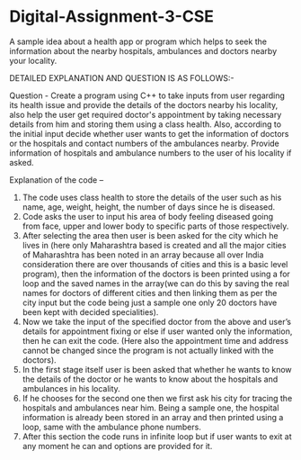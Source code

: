 # Digital-Assignment-3-CSE
A sample idea about a health app or program which helps to seek the information about the nearby hospitals, ambulances and doctors nearby your locality.

DETAILED EXPLANATION AND QUESTION IS AS FOLLOWS:-

Question - Create a program using C++ to take inputs from user regarding its health issue and provide the details of the doctors nearby his locality, also help the user get required doctor's appointment by taking necessary details from him and storing them using a class health. Also, according to the initial input decide whether user wants to get the information of doctors or the hospitals and contact numbers of the ambulances nearby. Provide information of hospitals and ambulance numbers to the user of his locality if asked.

Explanation of the code – 
1.	The code uses class health to store the details of the user such as his name, age, weight, height, the number of days since he is diseased. 
2.	Code asks the user to input his area of body feeling diseased going from face, upper and lower body to specific parts of those respectively. 
3.	After selecting the area then user is been asked for the city which he lives in (here only Maharashtra based is created and all the major cities of Maharashtra has been noted in an array because all over India consideration there are over thousands of cities and this is a basic level program), then the information of the doctors is been printed using a for loop and the saved names in the array(we can do this by saving the real names for doctors of different cities and then linking them as per the city input but the code being just a sample one only 20 doctors have been kept with decided specialities).
4.	Now we take the input of the specified doctor from the above and user’s details for appointment fixing or else if user wanted only the information, then he can exit the code. (Here also the appointment time and address cannot be changed since the program is not actually linked with the doctors). 
5.	In the first stage itself user is been asked that whether he wants to know the details of the doctor or he wants to know about the hospitals and ambulances in his locality. 
6.	If he chooses for the second one then we first ask his city for tracing the hospitals and ambulances near him. Being a sample one, the hospital information is already been stored in an array and then printed using a loop, same with the ambulance phone numbers. 
7.	After this section the code runs in infinite loop but if user wants to exit at any moment he can and options are provided for it.
